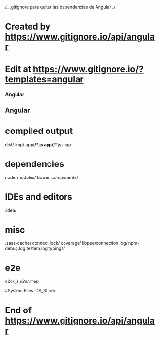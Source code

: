 /_ .gitignore para quitar las dependencias de Angular _/

# Created by https://www.gitignore.io/api/angular

# Edit at https://www.gitignore.io/?templates=angular

### Angular

## Angular

# compiled output

dist/
tmp/
app/**/\*.js
app/**/\*.js.map

# dependencies

node_modules/
bower_components/

# IDEs and editors

.idea/

# misc

.sass-cache/
connect.lock/
coverage/
libpeerconnection.log/
npm-debug.log
testem.log
typings/

# e2e

e2e/_.js
e2e/_.map

#System Files
.DS_Store/

# End of https://www.gitignore.io/api/angular
